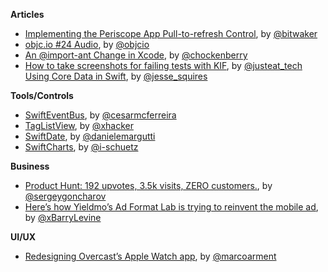 **Articles**

* [Implementing the Periscope App Pull-to-refresh Control](http://www.thinkandbuild.it/implementing-the-periscope-app-pull-to-refresh/), by [@bitwaker](https://twitter.com/bitwaker)
* [objc.io #24 Audio](http://www.objc.io/issue-24/), by [@objcio](https://twitter.com/objcio)
* [An @import-ant Change in Xcode](http://furbo.org/2015/05/11/an-import-ant-change-in-xcode/), by [@chockenberry](https://twitter.com/chockenberry)
* [How to take screenshots for failing tests with KIF](http://tech.just-eat.com/2015/05/11/how-to-take-screenshots-for-failing-tests-with-kif/), by [@justeat_tech](https://twitter.com/justeat_tech)
[Using Core Data in Swift](https://realm.io/news/jesse-squires-core-data-swift/), by [@jesse_squires](https://twitter.com/jesse_squires)

**Tools/Controls**

* [SwiftEventBus](https://github.com/cesarferreira/SwiftEventBus), by [@cesarmcferreira](https://twitter.com/cesarmcferreira)
* [TagListView](https://github.com/xhacker/TagListView), by [@xhacker](https://twitter.com/xhacker)
* [SwiftDate](https://github.com/malcommac/SwiftDate), by [@danielemargutti](https://twitter.com/danielemargutti)
* [SwiftCharts](https://github.com/i-schuetz/SwiftCharts), by [@i-schuetz](https://twitter.com/i_schuetz)

**Business**

* [Product Hunt: 192 upvotes, 3.5k visits, ZERO customers.](https://medium.com/@SergeyGoncharov/producthunt-192-upvotes-3-5k-visits-zero-customers-3d95bc0adfa2), by [@sergeygoncharov](https://twitter.com/sergeygoncharov)
* [Here’s how Yieldmo’s Ad Format Lab is trying to reinvent the mobile ad](http://venturebeat.com/2015/05/09/heres-how-yieldmos-ad-format-lab-is-trying-to-reinvent-the-mobile-ad/), by [@xBarryLevine](https://twitter.com/xBarryLevine)

**UI/UX**

* [Redesigning Overcast’s Apple Watch app](http://www.marco.org/2015/05/08/overcast-apple-watch-redesign), by [@marcoarment](https://twitter.com/marcoarment)
